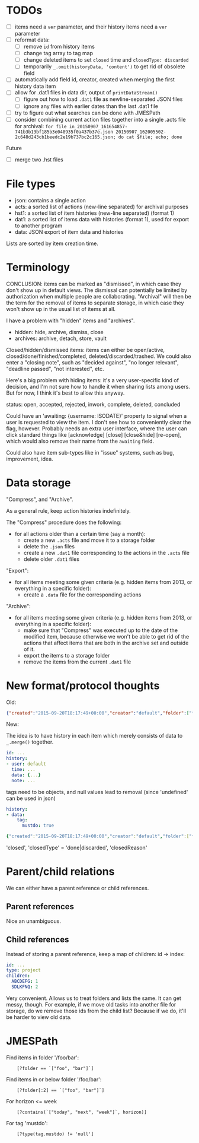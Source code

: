 # TODOs

* [ ] items need a `ver` parameter, and their history items need a `ver` parameter
* [ ] reformat data:
    * [ ] remove `id` from history items
    * [ ] change tag array to tag map
    * [ ] change deleted items to set `closed` time and `closedType: discarded`
    * [ ] temporarily `_.omit(historyData, 'content')` to get rid of obsolete field
* [ ] automatically add field id, creator, created when merging the first history data item
* [ ] allow for .dat1 files in data dir, output of `printDataStream()`
    * [ ] figure out how to load `.dat1` file as newline-separated JSON files
    * [ ] ignore any files with earlier dates than the last .dat1 file
* [ ] try to figure out what searches can be done with JMESPath
* [ ] consider combining current action files together into a single .acts file for archival:
        ``for file in 20150907_161654857-741b3b13bf185b3e048935f0a437b37e.json 20150907_162005502-2c648d243cb1beedc2e19b737bc2c165.json; do cat $file; echo; done``

Future

* [ ] merge two .hst files

# File types

* json: contains a single action
* acts: a sorted list of actions (new-line separated) for archival purposes
* hst1: a sorted list of item histories (new-line separated) (format 1)
* dat1: a sorted list of items data with histories (format 1), used for export to another program
* data: JSON export of item data and histories

Lists are sorted by item creation time.

# Terminology

CONCLUSION: items can be marked as "dismissed", in which case they don't show
up in default views.  The dismissal can potentially be limited by
authorization when multiple people are collaborating.
"Archival" will then be the term for the removal of items to separate storage,
in which case they won't show up in the usual list of items at all.

I have a problem with "hidden" items and "archives".

* hidden: hide, archive, dismiss, close
* archives: archive, detach, store, vault

Closed/hidden/dismissed items: items can either be open/active, closed/done/finished/completed, deleted/discarded/trashed.
We could also enter a "closing note", such as "decided against", "no longer relevant",
"deadline passed", "not interested", etc.

Here's a big problem with hiding items: it's a very user-specific kind of decision,
and I'm not sure how to handle it when sharing lists among users.
But for now, I think it's best to allow this anyway.

status: open, accepted, rejected, inwork, complete, deleted, concluded

Could have an 'awaiting: {username: ISODATE}' property to signal when a user is requested to view the item.
I don't see how to conveniently clear the flag, however.  Probably needs an extra user interface,
where the user can click standard things like [acknowledge] [close] [close&hide] [re-open], which would
also remove their name from the `awaiting` field.

Could also have item sub-types like in "issue" systems, such as bug, improvement, idea.

# Data storage

"Compress", and "Archive".

As a general rule, keep action histories indefinitely.

The "Compress" procedure does the following:
* for all actions older than a certain time (say a month):
    * create a new `.acts` file and move it to a storage folder
    * delete the `.json` files
    * create a new `.dat1` file corresponding to the actions in the `.acts` file
    * delete older `.dat1` files

"Export":
* for all items meeting some given criteria (e.g. hidden items from 2013, or everything in a specific folder):
    * create a `.data` file for the corresponding actions

"Archive":
* for all items meeting some given criteria (e.g. hidden items from 2013, or everything in a specific folder):
    * make sure that "Compress" was executed up to the date of the modified item,
      because otherwise we won't be able to get rid of the actions that affect
      items that are both in the archive set and outside of it.
    * export the items to a storage folder
    * remove the items from the current `.dat1` file

# New format/protocol thoughts

Old:

```json
{"created":"2015-09-20T18:17:49+00:00","creator":"default","folder":["fam","dora"],"horizon":"week","id":"6d1a7e12-d24a-4146-bf37-b50bebda013e","title":"Figure out how to let Dora download youtube videos","type":"task"}
```

New:

The idea is to have history in each item which merely consists of data to `_.merge()` together.

```yaml
id: ...
history:
- user: default
  time: ...
  data: {...}
  note: ...
```

tags need to be objects, and null values lead to removal (since 'undefined' can be used in json)

```yaml
history:
- data:
    tag:
      mustdo: true

{"created":"2015-09-20T18:17:49+00:00","creator":"default","folder":["fam","dora"],"horizon":"week","id":"6d1a7e12-d24a-4146-bf37-b50bebda013e","title":"Figure out how to let Dora download youtube videos","type":"task"}
```


'closed', 'closedType' = 'done|discarded', 'closedReason'

# Parent/child relations

We can either have a parent reference or child references.

## Parent references

Nice an unambiguous.

## Child references

Instead of storing a parent reference, keep a map of children: id -> index:

```yaml
id: ...
type: project
children:
  ABCDEFG: 1
  SDLKFNQ: 2
```

Very convenient.  Allows us to treat folders and lists the same.
It can get messy, though.  For example, if we move old tasks into another
file for storage, do we remove those ids from the child list?  Because if
we do, it'll be harder to view old data.

# JMESPath

Find items in folder '/foo/bar':

        [?folder == `["foo", "bar"]`]

Find items in or below folder '/foo/bar':

        [?folder[:2] == `["foo", "bar"]`]

For horizon <= week

        [?contains(`["today", "next", "week"]`, horizon)]

For tag 'mustdo':

        [?type(tag.mustdo) != 'null']
